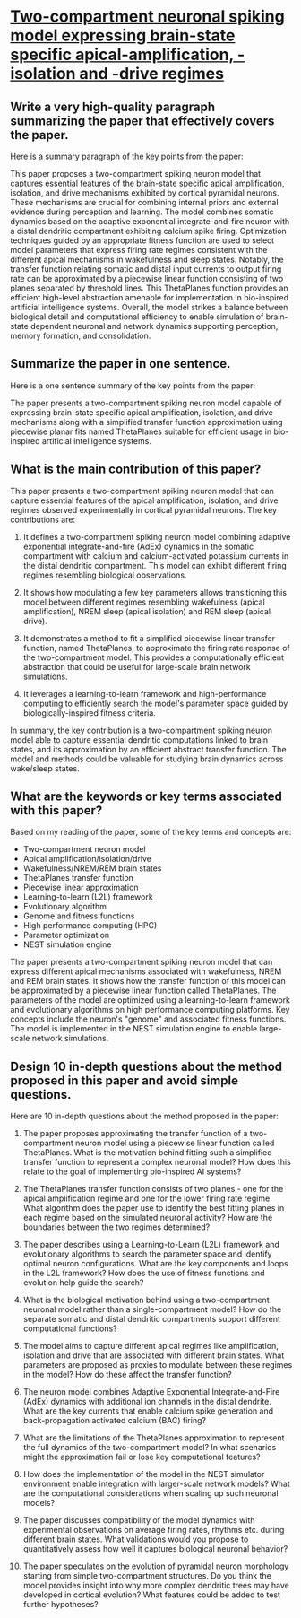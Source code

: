 # [Two-compartment neuronal spiking model expressing brain-state specific   apical-amplification, -isolation and -drive regimes](https://arxiv.org/abs/2311.06074)

## Write a very high-quality paragraph summarizing the paper that effectively covers the paper.

 Here is a summary paragraph of the key points from the paper:

This paper proposes a two-compartment spiking neuron model that captures essential features of the brain-state specific apical amplification, isolation, and drive mechanisms exhibited by cortical pyramidal neurons. These mechanisms are crucial for combining internal priors and external evidence during perception and learning. The model combines somatic dynamics based on the adaptive exponential integrate-and-fire neuron with a distal dendritic compartment exhibiting calcium spike firing. Optimization techniques guided by an appropriate fitness function are used to select model parameters that express firing rate regimes consistent with the different apical mechanisms in wakefulness and sleep states. Notably, the transfer function relating somatic and distal input currents to output firing rate can be approximated by a piecewise linear function consisting of two planes separated by threshold lines. This ThetaPlanes function provides an efficient high-level abstraction amenable for implementation in bio-inspired artificial intelligence systems. Overall, the model strikes a balance between biological detail and computational efficiency to enable simulation of brain-state dependent neuronal and network dynamics supporting perception, memory formation, and consolidation.


## Summarize the paper in one sentence.

 Here is a one sentence summary of the key points from the paper:

The paper presents a two-compartment spiking neuron model capable of expressing brain-state specific apical amplification, isolation, and drive mechanisms along with a simplified transfer function approximation using piecewise planar fits named ThetaPlanes suitable for efficient usage in bio-inspired artificial intelligence systems.


## What is the main contribution of this paper?

 This paper presents a two-compartment spiking neuron model that can capture essential features of the apical amplification, isolation, and drive regimes observed experimentally in cortical pyramidal neurons. The key contributions are:

1) It defines a two-compartment spiking neuron model combining adaptive exponential integrate-and-fire (AdEx) dynamics in the somatic compartment with calcium and calcium-activated potassium currents in the distal dendritic compartment. This model can exhibit different firing regimes resembling biological observations. 

2) It shows how modulating a few key parameters allows transitioning this model between different regimes resembling wakefulness (apical amplification), NREM sleep (apical isolation) and REM sleep (apical drive).

3) It demonstrates a method to fit a simplified piecewise linear transfer function, named ThetaPlanes, to approximate the firing rate response of the two-compartment model. This provides a computationally efficient abstraction that could be useful for large-scale brain network simulations.

4) It leverages a learning-to-learn framework and high-performance computing to efficiently search the model's parameter space guided by biologically-inspired fitness criteria.

In summary, the key contribution is a two-compartment spiking neuron model able to capture essential dendritic computations linked to brain states, and its approximation by an efficient abstract transfer function. The model and methods could be valuable for studying brain dynamics across wake/sleep states.


## What are the keywords or key terms associated with this paper?

 Based on my reading of the paper, some of the key terms and concepts are:

- Two-compartment neuron model
- Apical amplification/isolation/drive 
- Wakefulness/NREM/REM brain states
- ThetaPlanes transfer function
- Piecewise linear approximation
- Learning-to-learn (L2L) framework
- Evolutionary algorithm
- Genome and fitness functions
- High performance computing (HPC)
- Parameter optimization
- NEST simulation engine

The paper presents a two-compartment spiking neuron model that can express different apical mechanisms associated with wakefulness, NREM and REM brain states. It shows how the transfer function of this model can be approximated by a piecewise linear function called ThetaPlanes. The parameters of the model are optimized using a learning-to-learn framework and evolutionary algorithms on high performance computing platforms. Key concepts include the neuron's "genome" and associated fitness functions. The model is implemented in the NEST simulation engine to enable large-scale network simulations.


## Design 10 in-depth questions about the method proposed in this paper and avoid simple questions.

 Here are 10 in-depth questions about the method proposed in the paper:

1. The paper proposes approximating the transfer function of a two-compartment neuron model using a piecewise linear function called ThetaPlanes. What is the motivation behind fitting such a simplified transfer function to represent a complex neuronal model? How does this relate to the goal of implementing bio-inspired AI systems?

2. The ThetaPlanes transfer function consists of two planes - one for the apical amplification regime and one for the lower firing rate regime. What algorithm does the paper use to identify the best fitting planes in each regime based on the simulated neuronal activity? How are the boundaries between the two regimes determined?

3. The paper describes using a Learning-to-Learn (L2L) framework and evolutionary algorithms to search the parameter space and identify optimal neuron configurations. What are the key components and loops in the L2L framework? How does the use of fitness functions and evolution help guide the search?

4. What is the biological motivation behind using a two-compartment neuronal model rather than a single-compartment model? How do the separate somatic and distal dendritic compartments support different computational functions?

5. The model aims to capture different apical regimes like amplification, isolation and drive that are associated with different brain states. What parameters are proposed as proxies to modulate between these regimes in the model? How do these affect the transfer function?

6. The neuron model combines Adaptive Exponential Integrate-and-Fire (AdEx) dynamics with additional ion channels in the distal dendrite. What are the key currents that enable calcium spike generation and back-propagation activated calcium (BAC) firing?

7. What are the limitations of the ThetaPlanes approximation to represent the full dynamics of the two-compartment model? In what scenarios might the approximation fail or lose key computational features?

8. How does the implementation of the model in the NEST simulator environment enable integration with larger-scale network models? What are the computational considerations when scaling up such neuronal models?

9. The paper discusses compatibility of the model dynamics with experimental observations on average firing rates, rhythms etc. during different brain states. What validations would you propose to quantitatively assess how well it captures biological neuronal behavior?

10. The paper speculates on the evolution of pyramidal neuron morphology starting from simple two-compartment structures. Do you think the model provides insight into why more complex dendritic trees may have developed in cortical evolution? What features could be added to test further hypotheses?
